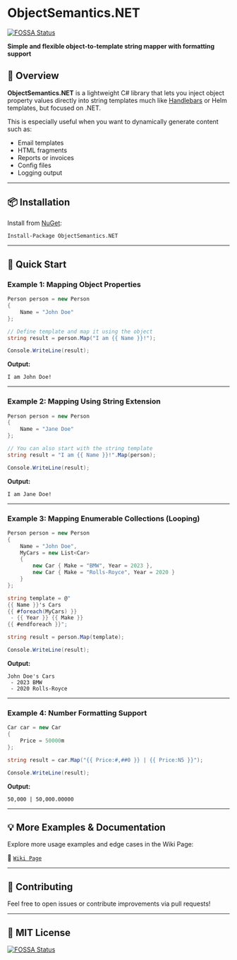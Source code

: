 # ObjectSemantics.NET
[![FOSSA Status](https://app.fossa.com/api/projects/git%2Bgithub.com%2Fswagfin%2FObjectSemantics.NET.svg?type=shield)](https://app.fossa.com/projects/git%2Bgithub.com%2Fswagfin%2FObjectSemantics.NET?ref=badge_shield)

**Simple and flexible object-to-template string mapper with formatting support**

## 🧠 Overview

**ObjectSemantics.NET** is a lightweight C# library that lets you inject object property values directly into string templates much like [Handlebars](https://handlebarsjs.com/) or Helm templates, but focused on .NET.

This is especially useful when you want to dynamically generate content such as:
- Email templates
- HTML fragments
- Reports or invoices
- Config files
- Logging output
---

## 📦 Installation

Install from [NuGet](https://www.nuget.org/packages/ObjectSemantics.NET):

```bash
Install-Package ObjectSemantics.NET
```

---

## 🚀 Quick Start

### Example 1: Mapping Object Properties

```csharp
Person person = new Person
{
    Name = "John Doe"
};

// Define template and map it using the object
string result = person.Map("I am {{ Name }}!");

Console.WriteLine(result);
```

**Output:**
```
I am John Doe!
```
---

### Example 2: Mapping Using String Extension

```csharp
Person person = new Person
{
    Name = "Jane Doe"
};

// You can also start with the string template
string result = "I am {{ Name }}!".Map(person);

Console.WriteLine(result);
```

**Output:**
```
I am Jane Doe!
```
---

### Example 3: Mapping Enumerable Collections (Looping)

```csharp
Person person = new Person
{
    Name = "John Doe",
    MyCars = new List<Car>
    {
        new Car { Make = "BMW", Year = 2023 },
        new Car { Make = "Rolls-Royce", Year = 2020 }
    }
};

string template = @"
{{ Name }}'s Cars
{{ #foreach(MyCars) }}
 - {{ Year }} {{ Make }}
{{ #endforeach }}";

string result = person.Map(template);

Console.WriteLine(result);
```

**Output:**
```
John Doe's Cars
 - 2023 BMW
 - 2020 Rolls-Royce
```
---

### Example 4: Number Formatting Support

```csharp
Car car = new Car
{
    Price = 50000m
};

string result = car.Map("{{ Price:#,##0 }} | {{ Price:N5 }}");

Console.WriteLine(result);
```

**Output:**
```
50,000 | 50,000.00000
```
---

## 💡 More Examples & Documentation

Explore more usage examples and edge cases in the Wiki Page:

📁 [`Wiki Page`](https://github.com/swagfin/ObjectSemantics.NET/wiki/%F0%9F%9B%A0-Usage-Guide)

---

## 🤝 Contributing

Feel free to open issues or contribute improvements via pull requests!

---

## 📄 MIT License
[![FOSSA Status](https://app.fossa.com/api/projects/git%2Bgithub.com%2Fswagfin%2FObjectSemantics.NET.svg?type=large)](https://app.fossa.com/projects/git%2Bgithub.com%2Fswagfin%2FObjectSemantics.NET?ref=badge_large)
